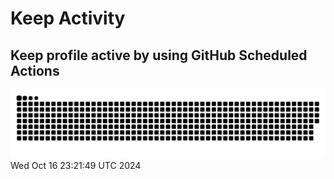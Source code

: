 # Keep Activity 
Keep profile active by using GitHub Scheduled Actions
--- 
<picture>
<source
  media='(prefers-color-scheme: dark)'
  srcset='https://raw.githubusercontent.com/Crescent-Saturn/Keep-Activity/main/dist/github-snake-dark.svg'
/>
<source
  media='(prefers-color-scheme: light)'
  srcset='https://raw.githubusercontent.com/Crescent-Saturn/Keep-Activity/main/dist/github-snake.svg'
/>
<img
  alt='github contribution grid snake animation'
  src='https://raw.githubusercontent.com/Crescent-Saturn/Keep-Activity/main/dist/github-snake.svg'
/>
</picture>
Wed Oct 16 23:21:49 UTC 2024